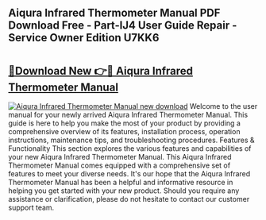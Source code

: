 ## Aiqura Infrared Thermometer Manual PDF Download Free - Part-lJ4 User Guide Repair - Service Owner Edition U7KK6

# <h2><a href="http://bc3284.oget.top/?id=Aiqura+Infrared+Thermometer+Manual">🔗Download New 👉🔴 Aiqura Infrared Thermometer Manual</a></h2>

[![Aiqura Infrared Thermometer Manual new download](https://i.imgur.com/5g1atiW.png)](http://bc3284.oget.top/?id=Aiqura+Infrared+Thermometer+Manual)
Welcome to the user manual for your newly arrived Aiqura Infrared Thermometer Manual. This guide is here to help you make the most of your product by providing a comprehensive overview of its features, installation process, operation instructions, maintenance tips, and troubleshooting procedures. Features & Functionality This section explores the various features and capabilities of your new Aiqura Infrared Thermometer Manual. This Aiqura Infrared Thermometer Manual comes equipped with a comprehensive set of features to meet your diverse needs. It's our hope that the Aiqura Infrared Thermometer Manual has been a helpful and informative resource in helping you get started with your new product. Should you require any assistance or clarification, please do not hesitate to contact our customer support team.
